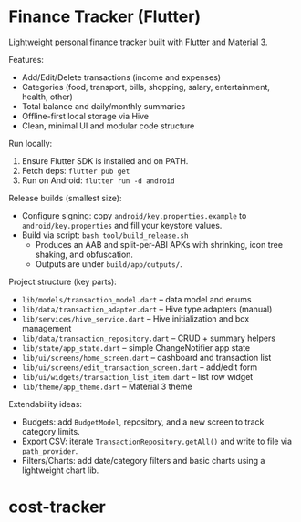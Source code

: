 # Finance Tracker (Flutter)

Lightweight personal finance tracker built with Flutter and Material 3.

Features:
- Add/Edit/Delete transactions (income and expenses)
- Categories (food, transport, bills, shopping, salary, entertainment, health, other)
- Total balance and daily/monthly summaries
- Offline-first local storage via Hive
- Clean, minimal UI and modular code structure

Run locally:
1) Ensure Flutter SDK is installed and on PATH.
2) Fetch deps: `flutter pub get`
3) Run on Android: `flutter run -d android`

Release builds (smallest size):
- Configure signing: copy `android/key.properties.example` to `android/key.properties` and fill your keystore values.
- Build via script: `bash tool/build_release.sh`
  - Produces an AAB and split-per-ABI APKs with shrinking, icon tree shaking, and obfuscation.
  - Outputs are under `build/app/outputs/`.

Project structure (key parts):
- `lib/models/transaction_model.dart` – data model and enums
- `lib/data/transaction_adapter.dart` – Hive type adapters (manual)
- `lib/services/hive_service.dart` – Hive initialization and box management
- `lib/data/transaction_repository.dart` – CRUD + summary helpers
- `lib/state/app_state.dart` – simple ChangeNotifier app state
- `lib/ui/screens/home_screen.dart` – dashboard and transaction list
- `lib/ui/screens/edit_transaction_screen.dart` – add/edit form
- `lib/ui/widgets/transaction_list_item.dart` – list row widget
- `lib/theme/app_theme.dart` – Material 3 theme

Extendability ideas:
- Budgets: add `BudgetModel`, repository, and a new screen to track category limits.
- Export CSV: iterate `TransactionRepository.getAll()` and write to file via `path_provider`.
- Filters/Charts: add date/category filters and basic charts using a lightweight chart lib.
# cost-tracker
